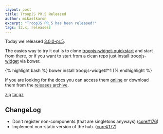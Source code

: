 ```yaml
---
layout: post
title: TroopJS PR.5 Released
author: mikaelkaron
excerpt: "TroopJS PR.5 has been released!"
tags: [3.x, releases]
---
```


Today we released [3.0.0-pr.5](https://github.com/troopjs/troopjs/releases/tag/3.0.0-pr.5).

The easies way to try it out is to clone [troopjs-widget-quickstart](https://github.com/troopjs/troopjs-widget-quickstart/) and start from there, or if you want to start from a clean repo just install [troopjs-widget](https://github.com/troopjs/troopjs-widget) via bower.

{% highlight bash %}
bower install troopjs-widget#^1
{% endhighlight %}

If you are looking for the docs you can access them [online](https://cdn.rawgit.com/troopjs/troopjs/3.0.0-pr.5/docs/index.html) or download them from the [releases archive](https://github.com/troopjs/troopjs/releases/tag/3.0.0-pr.5).

<div markdown="0">
<a href="https://github.com/troopjs/troopjs/archive/3.0.0-pr.5.zip" class="btn btn-success">zip</a>
<a href="https://github.com/troopjs/troopjs/archive/3.0.0-pr.5.tar.gz" class="btn btn-success">tar.gz</a>
</div>

## ChangeLog

- Don't register non-components (that are singletons anyways) ([core#176](https://github.com/troopjs/troopjs-core/pull/176))
- Implement non-static version of the hub. ([core#177](https://github.com/troopjs/troopjs-core/pull/177))
